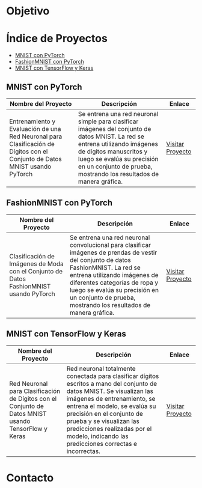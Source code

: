 <body>
    <h1>Objetivo </h1>
    <h1>Índice de Proyectos</h1>
    <ul>
        <li><a href="#mnist-pytorch">MNIST con PyTorch</a></li>
        <li><a href="#fashionmnist-pytorch">FashionMNIST con PyTorch</a></li>
        <li><a href="#mnist-tensorflow">MNIST con TensorFlow y Keras</a></li>
    </ul>

<h2 id="mnist-pytorch">MNIST con PyTorch</h2>
    <table>
        <thead>
            <tr>
                <th>Nombre del Proyecto</th>
                <th>Descripción</th>
                <th>Enlace</th>
            </tr>
        </thead>
        <tbody>
            <tr>
                <td>Entrenamiento y Evaluación de una Red Neuronal para Clasificación de Dígitos con el Conjunto de Datos MNIST usando PyTorch</td>
                <td>Se entrena una red neuronal simple para clasificar imágenes del conjunto de datos MNIST. La red se entrena utilizando imágenes de dígitos manuscritos y luego se evalúa su precisión en un conjunto de prueba, mostrando los resultados de manera gráfica.</td>
                <td><a href="https://github.com/Alexisphysics2811/ai-testing/blob/main/torch-mnist-num.ipynb" target="_blank">Visitar Proyecto</a></td>
            </tr>
        </tbody>
    </table>

<h2 id="fashionmnist-pytorch">FashionMNIST con PyTorch</h2>
    <table>
        <thead>
            <tr>
                <th>Nombre del Proyecto</th>
                <th>Descripción</th>
                <th>Enlace</th>
            </tr>
        </thead>
        <tbody>
            <tr>
                <td>Clasificación de Imágenes de Moda con el Conjunto de Datos FashionMNIST usando PyTorch</td>
                <td>Se entrena una red neuronal convolucional para clasificar imágenes de prendas de vestir del conjunto de datos FashionMNIST. La red se entrena utilizando imágenes de diferentes categorías de ropa y luego se evalúa su precisión en un conjunto de prueba, mostrando los resultados de manera gráfica.</td>
                <td><a href="https://github.com/Alexisphysics2811/ai-testing/blob/main/torch-mnist-clothes.ipynb" target="_blank">Visitar Proyecto</a></td>
            </tr>
        </tbody>
    </table>

<h2 id="mnist-tensorflow">MNIST con TensorFlow y Keras</h2>
    <table>
        <thead>
            <tr>
                <th>Nombre del Proyecto</th>
                <th>Descripción</th>
                <th>Enlace</th>
            </tr>
        </thead>
        <tbody>
            <tr>
                <td>Red Neuronal para Clasificación de Dígitos con el Conjunto de Datos MNIST usando TensorFlow y Keras</td>
                <td>Red neuronal totalmente conectada para clasificar dígitos escritos a mano del conjunto de datos MNIST. Se visualizan las imágenes de entrenamiento, se entrena el modelo, se evalúa su precisión en el conjunto de prueba y se visualizan las predicciones realizadas por el modelo, indicando las predicciones correctas e incorrectas.</td>
                <td><a href="https://github.com/Alexisphysics2811/ai-testing/blob/main/tensor-mnist-num.ipynb" target="_blank">Visitar Proyecto</a></td>
            </tr>
        </tbody>
    </table>
    <h1>Contacto </h1>
    <div>
    <a href="https://www.facebook.com" target="_blank"><i class="fab fa-facebook"></i></a>
    <a href="https://www.instagram.com" target="_blank"><i class="fab fa-instagram"></i></a>
    <a href="https://www.tiktok.com" target="_blank"><i class="fab fa-tiktok"></i></a>
</div>

